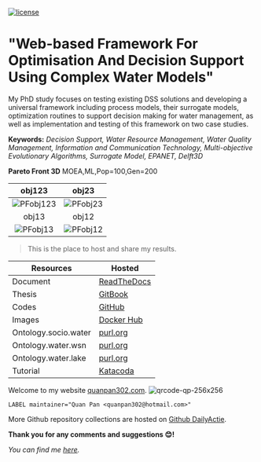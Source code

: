 [![license](https://img.shields.io/github/license/mashape/apistatus.svg)](https://github.com/quanpan302/phd)

# "Web-based Framework For Optimisation And Decision Support Using Complex Water Models"

My PhD study focuses on testing existing DSS solutions and developing a universal framework including process models, their surrogate models, optimization routines to support decision making for water management, as well as implementation and testing of this framework on two case studies. 

**Keywords:** _Decision Support, Water Resource Management, Water Quality Management, Information and Communication Technology, Multi-objective Evolutionary Algorithms, Surrogate Model, EPANET, Delft3D_

**Pareto Front 3D**
MOEA,ML,Pop=100,Gen=200

| obj123  | obj23           |
|:-------:|:---------------:|
| ![PFobj123](https://raw.githubusercontent.com/quanpan302/phd/master/20180301A-MOEA-result-all-obj123.json-123.png) | ![PFobj23](https://raw.githubusercontent.com/quanpan302/phd/master/20180301A-MOEA-result-all-obj123.json-23.png) |
| obj13   | obj12           |
| ![PFobj13](https://raw.githubusercontent.com/quanpan302/phd/master/20180301A-MOEA-result-all-obj123.json-13.png)   | ![PFobj12](https://raw.githubusercontent.com/quanpan302/phd/master/20180301A-MOEA-result-all-obj123.json-12.png) |

> This is the place to host and share my results.

| Resources            | Hosted                                                 |
| -------------------- | ------------------------------------------------------ |
| Document             | [ReadTheDocs](http://phd.readthedocs.io)               |
| Thesis               | [GitBook](https://quanpan302.gitbooks.io/phd/content)  |
| Codes                | [GitHub](https://github.com/quanpan302/phd)            |
| Images               | [Docker Hub](https://hub.docker.com/r/quanpan302/phd)  |
| Ontology.socio.water | [purl.org](http://purl.org/socio/water)                |
| Ontology.water.wsn   | [purl.org](http://purl.org/water/wsn)                  |
| Ontology.water.lake  | [purl.org](http://purl.org/water/lake)                 |
| Tutorial             | [Katacoda](https://www.katacoda.com/quanpan302)        |

Welcome to my website [quanpan302.com](http://www.quanpan302.com).
![qrcode-qp-256x256](https://raw.githubusercontent.com/quanpan302/phd/master/qrcode-qp-256x256.png)

```
LABEL maintainer="Quan Pan <quanpan302@hotmail.com>"
```

More Github repository collections are hosted on [Github DailyActie](https://github.com/DailyActie).

**Thank you for any comments and suggestions :blush:!**

_You can find me [here](http://www.quanpan302.com/en/contact)._
